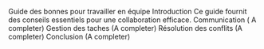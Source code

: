 Guide des bonnes pour travailler en équipe
Introduction 
Ce guide fournit des conseils essentiels pour une collaboration efficace.
Communication
( A completer)
Gestion des taches 
(A completer)
Résolution des conflits 
(A completer)
Conclusion
(A completer)
